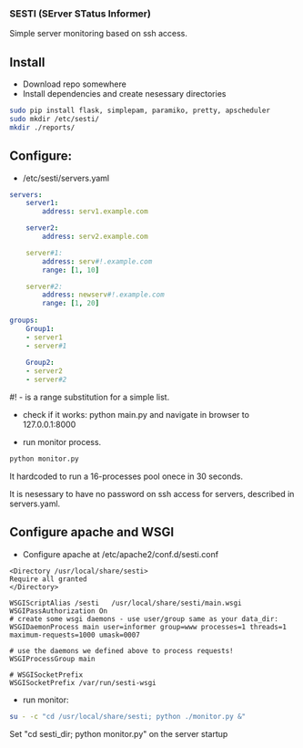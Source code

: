 ### SESTI (SErver STatus Informer)
Simple server monitoring based on ssh access.

## Install
-   Download repo somewhere
-   Install dependencies and create nesessary directories

```bash
sudo pip install flask, simplepam, paramiko, pretty, apscheduler
sudo mkdir /etc/sesti/
mkdir ./reports/
```


## Configure: 

- /etc/sesti/servers.yaml

```yaml
servers:
    server1: 
        address: serv1.example.com

    server2: 
        address: serv2.example.com

    server#1:
        address: serv#!.example.com
        range: [1, 10]

    server#2:
        address: newserv#!.example.com
        range: [1, 20]
     
groups:
    Group1:
    - server1
    - server#1
    
    Group2:
    - server2
    - server#2
```
#! - is a range substitution for a simple list.

- check if it works: python main.py and navigate in browser to 127.0.0.1:8000


- run monitor process. 
```bash
python monitor.py
```
It hardcoded to run a 16-processes pool onece in 30 seconds.

It is nesessary to have no password on ssh access for servers, described in servers.yaml. 


## Configure apache and WSGI
- Configure apache at /etc/apache2/conf.d/sesti.conf

```
<Directory /usr/local/share/sesti>
Require all granted
</Directory>

WSGIScriptAlias /sesti   /usr/local/share/sesti/main.wsgi
WSGIPassAuthorization On
# create some wsgi daemons - use user/group same as your data_dir:
WSGIDaemonProcess main user=informer group=www processes=1 threads=1 maximum-requests=1000 umask=0007

# use the daemons we defined above to process requests!
WSGIProcessGroup main

# WSGISocketPrefix
WSGISocketPrefix /var/run/sesti-wsgi
```
- run monitor: 
```bash
su - -c "cd /usr/local/share/sesti; python ./monitor.py &"
```
    
Set "cd sesti_dir; python monitor.py" on the server startup

